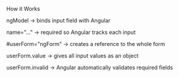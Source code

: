 How it Works

ngModel → binds input field with Angular

name="..." → required so Angular tracks each input

#userForm="ngForm" → creates a reference to the whole form

userForm.value → gives all input values as an object

userForm.invalid → Angular automatically validates required fields